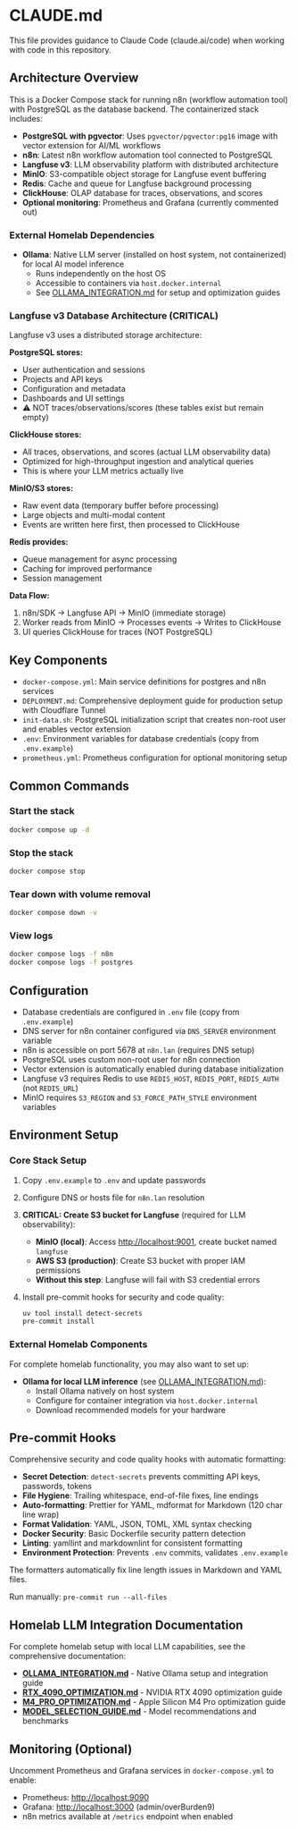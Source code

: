 # CLAUDE.md

This file provides guidance to Claude Code (claude.ai/code) when working with code in this repository.

## Architecture Overview

This is a Docker Compose stack for running n8n (workflow automation tool) with PostgreSQL as the database backend. The
containerized stack includes:

- **PostgreSQL with pgvector**: Uses `pgvector/pgvector:pg16` image with vector extension for AI/ML workflows
- **n8n**: Latest n8n workflow automation tool connected to PostgreSQL
- **Langfuse v3**: LLM observability platform with distributed architecture
- **MinIO**: S3-compatible object storage for Langfuse event buffering
- **Redis**: Cache and queue for Langfuse background processing
- **ClickHouse**: OLAP database for traces, observations, and scores
- **Optional monitoring**: Prometheus and Grafana (currently commented out)

### External Homelab Dependencies

- **Ollama**: Native LLM server (installed on host system, not containerized) for local AI model inference
  - Runs independently on the host OS
  - Accessible to containers via `host.docker.internal`
  - See [OLLAMA_INTEGRATION.md](./OLLAMA_INTEGRATION.md) for setup and optimization guides

### Langfuse v3 Database Architecture (CRITICAL)

Langfuse v3 uses a distributed storage architecture:

**PostgreSQL stores:**

- User authentication and sessions
- Projects and API keys
- Configuration and metadata
- Dashboards and UI settings
- ⚠️ NOT traces/observations/scores (these tables exist but remain empty)

**ClickHouse stores:**

- All traces, observations, and scores (actual LLM observability data)
- Optimized for high-throughput ingestion and analytical queries
- This is where your LLM metrics actually live

**MinIO/S3 stores:**

- Raw event data (temporary buffer before processing)
- Large objects and multi-modal content
- Events are written here first, then processed to ClickHouse

**Redis provides:**

- Queue management for async processing
- Caching for improved performance
- Session management

**Data Flow:**

1. n8n/SDK → Langfuse API → MinIO (immediate storage)
2. Worker reads from MinIO → Processes events → Writes to ClickHouse
3. UI queries ClickHouse for traces (NOT PostgreSQL)

## Key Components

- `docker-compose.yml`: Main service definitions for postgres and n8n services
- `DEPLOYMENT.md`: Comprehensive deployment guide for production setup with Cloudflare Tunnel
- `init-data.sh`: PostgreSQL initialization script that creates non-root user and enables vector extension
- `.env`: Environment variables for database credentials (copy from `.env.example`)
- `prometheus.yml`: Prometheus configuration for optional monitoring setup

## Common Commands

### Start the stack

```bash
docker compose up -d
```

### Stop the stack

```bash
docker compose stop
```

### Tear down with volume removal

```bash
docker compose down -v
```

### View logs

```bash
docker compose logs -f n8n
docker compose logs -f postgres
```

## Configuration

- Database credentials are configured in `.env` file (copy from `.env.example`)
- DNS server for n8n container configured via `DNS_SERVER` environment variable
- n8n is accessible on port 5678 at `n8n.lan` (requires DNS setup)
- PostgreSQL uses custom non-root user for n8n connection
- Vector extension is automatically enabled during database initialization
- Langfuse v3 requires Redis to use `REDIS_HOST`, `REDIS_PORT`, `REDIS_AUTH` (not `REDIS_URL`)
- MinIO requires `S3_REGION` and `S3_FORCE_PATH_STYLE` environment variables

## Environment Setup

### Core Stack Setup

1. Copy `.env.example` to `.env` and update passwords

2. Configure DNS or hosts file for `n8n.lan` resolution

3. **CRITICAL: Create S3 bucket for Langfuse** (required for LLM observability):

   - **MinIO (local)**: Access <http://localhost:9001>, create bucket named `langfuse`
   - **AWS S3 (production)**: Create S3 bucket with proper IAM permissions
   - **Without this step**: Langfuse will fail with S3 credential errors

4. Install pre-commit hooks for security and code quality:

   ```bash
   uv tool install detect-secrets
   pre-commit install
   ```

### External Homelab Components

For complete homelab functionality, you may also want to set up:

- **Ollama for local LLM inference** (see [OLLAMA_INTEGRATION.md](./OLLAMA_INTEGRATION.md)):
  - Install Ollama natively on host system
  - Configure for container integration via `host.docker.internal`
  - Download recommended models for your hardware

## Pre-commit Hooks

Comprehensive security and code quality hooks with automatic formatting:

- **Secret Detection**: `detect-secrets` prevents committing API keys, passwords, tokens
- **File Hygiene**: Trailing whitespace, end-of-file fixes, line endings
- **Auto-formatting**: Prettier for YAML, mdformat for Markdown (120 char line wrap)
- **Format Validation**: YAML, JSON, TOML, XML syntax checking
- **Docker Security**: Basic Dockerfile security pattern detection
- **Linting**: yamllint and markdownlint for consistent formatting
- **Environment Protection**: Prevents `.env` commits, validates `.env.example`

The formatters automatically fix line length issues in Markdown and YAML files.

Run manually: `pre-commit run --all-files`

## Homelab LLM Integration Documentation

For complete homelab setup with local LLM capabilities, see the comprehensive documentation:

- **[OLLAMA_INTEGRATION.md](./OLLAMA_INTEGRATION.md)** - Native Ollama setup and integration guide
- **[RTX_4090_OPTIMIZATION.md](./RTX_4090_OPTIMIZATION.md)** - NVIDIA RTX 4090 optimization guide
- **[M4_PRO_OPTIMIZATION.md](./M4_PRO_OPTIMIZATION.md)** - Apple Silicon M4 Pro optimization guide
- **[MODEL_SELECTION_GUIDE.md](./MODEL_SELECTION_GUIDE.md)** - Model recommendations and benchmarks

## Monitoring (Optional)

Uncomment Prometheus and Grafana services in `docker-compose.yml` to enable:

- Prometheus: <http://localhost:9090>
- Grafana: <http://localhost:3000> (admin/overBurden9)
- n8n metrics available at `/metrics` endpoint when enabled

